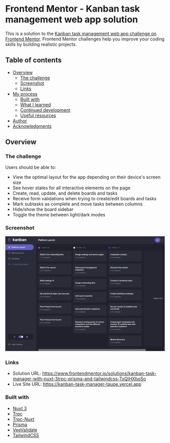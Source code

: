 # Frontend Mentor - Kanban task management web app solution

This is a solution to the [Kanban task management web app challenge on Frontend Mentor](https://www.frontendmentor.io/challenges/kanban-task-management-web-app-wgQLt-HlbB). Frontend Mentor challenges help you improve your coding skills by building realistic projects. 

## Table of contents

- [Overview](#overview)
  - [The challenge](#the-challenge)
  - [Screenshot](#screenshot)
  - [Links](#links)
- [My process](#my-process)
  - [Built with](#built-with)
  - [What I learned](#what-i-learned)
  - [Continued development](#continued-development)
  - [Useful resources](#useful-resources)
- [Author](#author)
- [Acknowledgments](#acknowledgments)

## Overview

### The challenge

Users should be able to:

- View the optimal layout for the app depending on their device's screen size
- See hover states for all interactive elements on the page
- Create, read, update, and delete boards and tasks
- Receive form validations when trying to create/edit boards and tasks
- Mark subtasks as complete and move tasks between columns
- Hide/show the board sidebar
- Toggle the theme between light/dark modes

### Screenshot

![](https://github.com/kentntwari/kanban-task-manager/blob/main/code/assets/site/Screenshot%202024-04-27%20at%2007-48-30%20https%20__kanban-task-manager-taupe.vercel.app.png)

### Links

- Solution URL: https://www.frontendmentor.io/solutions/kanban-task-manager-with-nuxt-3trpc-prisma-and-tailwindcss-TxQiHXboSo
- Live Site URL: https://kanban-task-manager-taupe.vercel.app

### Built with

- [Nuxt 3](https://nuxt.com)
- [Trpc](https://trpc.io/)
- [Trpc-Nuxt](https://trpc-nuxt.vercel.app/)
- [Prisma](https://www.prisma.io/)
- [VeeValidate](https://vee-validate.logaretm.com/v4/)
- [TailwindCSS](https://tailwindcss.com/)

